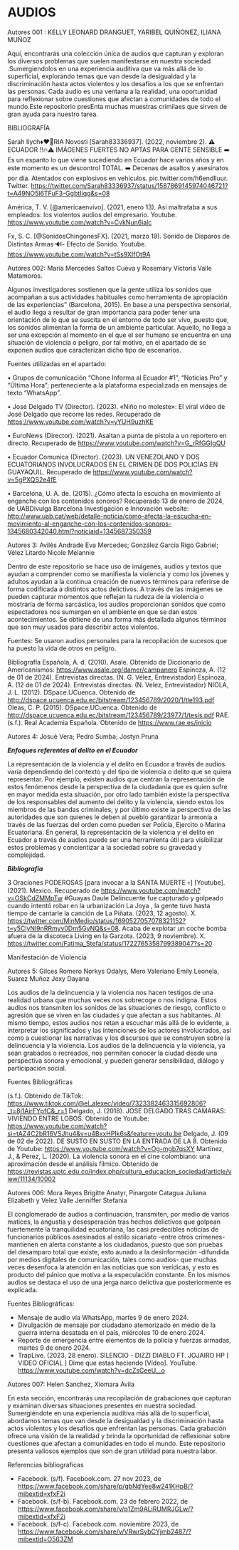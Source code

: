 # AUDIOS

Autores 001 : KELLY LEONARD DRANGUET, YARIBEL QUIÑONEZ, ILIANA MUÑOZ

Aquí, encontrarás una colección única de audios que capturan y exploran los diversos problemas que suelen manifestarse en nuestra sociedad .Sumergiendolos en una experiencia auditiva que va más allá de lo superficial, explorando temas que van desde la desigualdad y la discriminación hasta actos violentos y los desafíos a los que se enfrentan las personas. Cada audio es una ventana a la realidad, una oportunidad para reflexionar sobre cuestiones que afectan a comunidades de todo el mundo.Este repositorio presEnta muchas muestras crimilaes que sirven de gran ayuda para nuestro tarea.

BIBLIOGRAFÍA 

Sarah Ilych♦️♥️🧸RIA Novosti [Sarah83336937]. (2022, noviembre 2). ⚠️ ECUADOR ‼️🔥⚠️ IMÁGENES FUERTES NO APTAS PARA GENTE SENSIBLE ➡️ Es un espanto lo que viene sucediendo en Ecuador hace varios años y en este momento es un descontrol TOTAL. ➡️ Decenas de asaltos y asesinatos por día. Atentados con explosivos en vehículos. pic.twitter.com/h6endlluur. Twitter. https://twitter.com/Sarah83336937/status/1587869145974046721?t=A49NO5l6TFuF3-GgbtIiqg&s=08

América, T. V. [@americaenvivo]. (2021, enero 13). Así maltrataba a sus empleados: los violentos audios del empresario. Youtube. https://www.youtube.com/watch?v=CvkNun6ialc

Fx, S. C. [@SonidosChingonesFX]. (2021, marzo 19). Sonido de Disparos de Distintas Armas 🔊- Efecto de Sonido. Youtube. https://www.youtube.com/watch?v=tSs9XIfOt9A

Autores 002: María Mercedes Saltos Cueva y Rosemary Victoria Valle Matamoros.

Algunos investigadores sostienen que la gente utiliza los sonidos que acompañan a sus actividades habituales como herramienta de apropiación de las experiencias” (Barcelona, 2015). En base a una perspectiva sensorial, el audio llega a resultar de gran importancia para poder tener una orientación de lo que se suscita en el entorno de todo ser vivo, puesto que, los sonidos alimentan la forma de un ambiente particular. Aquello, no llega a ser una excepción al momento en el que el ser humano se encuentra en una situación de violencia o peligro, por tal motivo, en el apartado de se exponen audios que caracterizan dicho tipo de escenarios. 

Fuentes utilizadas en el apartado:

•	Grupos de comunicación “Chone Informa al Ecuador #1”, “Noticias Pro” y “Última Hora”; perteneciente a la plataforma especializada en mensajes de texto “WhatsApp”.

•	José Delgado TV (Director). (2023). «Niño no moleste»: El viral video de José Delgado que recorre las redes. Recuperado de https://www.youtube.com/watch?v=yYUH9uzhKE

•	EuroNews (Director). (2021). Asaltan a punta de pistola a un reportero en directo. Recuperado de https://www.youtube.com/watch?v=G_rRfGGIgQU


•	Ecuador Comunica (Director). (2023). UN VENEZOLANO Y DOS ECUATORIANOS INVOLUCRADOS EN EL CRIMEN DE DOS POLICÍAS EN GUAYAQUIL. Recuperado de https://www.youtube.com/watch?v=5gPXQS2e4fE

•	Barcelona, U. A. de. (2015). ¿Cómo afecta la escucha en movimiento al enganche con los contenidos sonoros? Recuperado 13 de enero de 2024, de UABDivulga Barcelona Investigación e Innovación website: http://www.uab.cat/web/detalle-noticia/como-afecta-la-escucha-en-movimiento-al-enganche-con-los-contenidos-sonoros-1345680342040.html?noticiaid=1345687350359

Autores 3: Avilés Andrade Eva Mercedes; González García Rigo Gabriel; Vélez Litardo Nicole Melannie

Dentro de este repositorio se hace uso de imágenes, audios y textos que ayudan a comprender como se manifiesta la violencia y como los jóvenes y adultos ayudan a la continua creación de nuevos términos para referirse de forma codificada a distintos actos delictivos. A través de las imágenes se pueden capturar momentos que reflejan la rudeza de la violencia o mostrarla de forma sarcástica, los audios proporcionan sonidos que como espectadores nos sumergen en el ambiente en que se dan estos acontecimientos. Se obtiene de una forma más detallada algunos términos que son muy usados para describir actos violentos.

Fuentes: Se usaron audios personales para la recopilación de sucesos que ha puesto la vida de otros en peligro.

Bibliografía
Española, A. d. (2010). Asale. Obtenido de Diccionario de Americanismos: https://www.asale.org/damer/campanero
Espinoza, A. (12 de 01 de 2024). Entrevistas directas. (N. G. Vélez, Entrevistador)
Espinoza, A. (12 de 01 de 2024). Entrevistas directas. (N. Velez, Entrevistador)
NIOLA, J. L. (2012). DSpace.UCuenca. Obtenido de http://dspace.ucuenca.edu.ec/bitstream/123456789/2020/1/tle193.pdf
Oleas, C. P. (2015). DSpace.UCuenca. Obtenido de http://dspace.ucuenca.edu.ec/bitstream/123456789/23977/1/tesis.pdf
RAE. (s.f.). Real Academia Española. Obtenido de https://www.rae.es/inicio

Autores 4: Josué Vera; Pedro Sumba; Jostyn Pruna

***Enfoques referentes al delito en el Ecuador***

La representación de la violencia y el delito en Ecuador a través de audios varía dependiendo del contexto y del tipo de violencia o delito que se quiera representar. Por ejemplo, existen audios que centran la representación de estos fenómenos desde la perspectiva de la ciudadanía que es quien sufre en mayor medida esta situación, por otro lado también existe la perspectiva de los responsables del aumento del delito y la violencia, siendo estos los miembros de las bandas criminales; y por último existe la perspectiva de las autoridades que son quienes le deben al pueblo garantizar la armonía a través de las fuerzas del orden como pueden ser Policía, Ejercito o Marina Ecuatoriana. En general, la representación de la violencia y el delito en Ecuador a través de audios puede ser una herramienta útil para visibilizar estos problemas y concientizar a la sociedad sobre su gravedad y complejidad.

***Bibliografía***

3 Oraciones PODEROSAS [para invocar a la SANTA MUERTE 💀] [Youtube]. (2021). Mexico. Recuperado de https://www.youtube.com/watch?v=OSkCdZMMpTw
#Guayas Daule Delincuente fue capturado y golpeado cuando intentó robar en la urbanización La Joya , la gente tuvo hasta tiempo de cantarle la canción de La Piñata. (2023, 12 agosto). X. https://twitter.com/MinMedio/status/1690527057078321152?t=y5ClyNl9nRRmyv0Dm5GyNQ&s=08. Acaba de explotar un coche bomba afuera de la discoteca Living en la Garzota. (2023, 9 noviembre). X. https://twitter.com/Fatima_Stefa/status/1722765358799389047?s=20

Manifestación de Violencia

Autores 5: Gilces Romero Norkys Odalys, Mero Valeriano Emily Leonela, Suarez Muñoz Jexy Dayana

Los audios de la delincuencia y la violencia nos hacen testigos de una realidad urbana que muchas veces nos sobrecoge o nos indigna. Estos audios nos transmiten los sonidos de las situaciones de riesgo, conflicto o agresión que se viven en las ciudades y que afectan a sus habitantes. Al mismo tiempo, estos audios nos retan a escuchar más allá de lo evidente, a interpretar los significados y las intenciones de los actores involucrados, así como a cuestionar las narrativas y los discursos que se construyen sobre la delincuencia y la violencia. Los audios de la delincuencia y la violencia, ya sean grabados o recreados, nos permiten conocer la ciudad desde una perspectiva sonora y emocional, y pueden generar sensibilidad, diálogo y participación social.

Fuentes Bibliográficas

(s.f.). Obtenido de TikTok: https://www.tiktok.com/@el_alexec/video/7323382463315692806?_t=8j1AirFYpfC&_r=1
Delgado, J. (2018). JOSE DELGADO TRAS CAMARAS: VIVIENDO ENTRE LOBOS. Obtenido de Youtube: https://www.youtube.com/watch?si=tAZ4C2bR16VSJhu4&v=u4BxxHPIk6s&feature=youtu.be
Delgado, J. (09 de 02 de 2022). DE SUSTO EN SUSTO EN LA ENTRADA DE LA 8. Obtenido de Youtube: https://www.youtube.com/watch?v=Og-mgb7qsXY
Martínez, J., & Perez, L. (2020). La violencia sonora en el cine colombiano: una aproximación desde el análisis fílmico. Obtenido de https://revistas.uptc.edu.co/index.php/cultura_educacion_sociedad/article/view/11134/10002

Autores 006: Mora Reyes Brigitte Anatyr, Pinargote Catagua Juliana Elizabeth y Velez Valle Jenniffer Stefania

El conglomerado de audios a continuación, transmiten, por medio de varios matices, la angustia y desesperación tras hechos delictivos que golpean fuertemente la tranquilidad ecuatoriana, las casi predecibles noticias de funcionarios públicos asesinados al estilo sicariato -entre otros crímenes- mantienen en alerta constante a los ciudadanos, puesto que son pruebas del desamparo total que existe, esto aunado a la desinformación -difundida por medios digitales de comunicación, tales como audios- que muchas veces desenfoca la atención en las noticias que son verídicas, y esto es producto del pánico que motiva a la especulación constante. En los mismos audios se destaca el uso de una jerga narco delictiva que posteriormente es explicada. 

Fuentes Bibliográficas:
- Mensaje de audio vía WhatsApp, martes 9 de enero 2024.
- Divulgación de mensaje por ciudadano atemorizado en medio de la guerra interna desatada en el país, miércoles 10 de enero 2024.
- Reporte de emergencia entre elementos de la policía y fuerzas armadas, martes 9 de enero 2024.
- TrapLive. (2023, 28 enero). SILENCIO - DIZZI DIABLO FT. JOJAIRO HP [ VIDEO OFICIAL ] Dime que estas haciendo [Vídeo]. YouTube. https://www.youtube.com/watch?v=dcZsCeeU__o


Autores 007: Helen Sanchez, Xiomara Avila

En esta sección, encontrarás una recopilación de grabaciones que capturan y examinan diversas situaciones presentes en nuestra sociedad. Sumergiéndote en una experiencia auditiva más allá de lo superficial, abordamos temas que van desde la desigualdad y la discriminación hasta actos violentos y los desafíos que enfrentan las personas. Cada grabación ofrece una visión de la realidad y brinda la oportunidad de reflexionar sobre cuestiones que afectan a comunidades en todo el mundo. Este repositorio presenta valiosos ejemplos que son de gran utilidad para nuestra labor.

Referencias bibliograficas
- Facebook. (s/f). Facebook.com. 27 nov 2023, de https://www.facebook.com/share/p/gbNdYee8w241KHpB/?mibextid=xfxF2i
- Facebook. (s/f-b). Facebook.com. 23 de febrero 2022, de https://www.facebook.com/share/v/p1Zm9ALiRUMRJGLw/?mibextid=xfxF2i
- Facebook. (s/f-c). Facebook.com. noviembre 2023, de https://www.facebook.com/share/v/VRwrSybCYjmb2487/?mibextid=O563ZM

